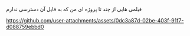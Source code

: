فیلمی هایی از چند تا پروژه ای من که به فایل آن دسترسی ندارم


https://github.com/user-attachments/assets/0dc3a87d-02be-403f-91f7-d088759ebbd0

